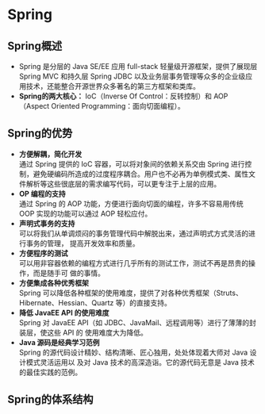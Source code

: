 # Spring
## Spring概述
* Spring 是分层的 Java SE/EE 应用 full-stack 轻量级开源框架，提供了展现层 Spring MVC 和持久层 Spring JDBC 以及业务层事务管理等众多的企业级应用技术，还能整合开源世界众多著名的第三方框架和类库。
* **Spring的两大核心：** IoC（Inverse Of Control：反转控制）和 AOP（Aspect Oriented Programming：面向切面编程）。
## Spring的优势
* **方便解耦，简化开发**  
通过 Spring 提供的 IoC 容器，可以将对象间的依赖关系交由 Spring 进行控制，避免硬编码所造成的过度程序耦合。用户也不必再为单例模式类、属性文件解析等这些很底层的需求编写代码，可以更专注于上层的应用。
* **OP 编程的支持**  
通过 Spring 的 AOP 功能，方便进行面向切面的编程，许多不容易用传统 OOP 实现的功能可以通过 AOP 轻松应付。
* **声明式事务的支持**  
可以将我们从单调烦闷的事务管理代码中解脱出来，通过声明式方式灵活的进行事务的管理，
提高开发效率和质量。
* **方便程序的测试**  
可以用非容器依赖的编程方式进行几乎所有的测试工作，测试不再是昂贵的操作，而是随手可
做的事情。
* **方便集成各种优秀框架**  
Spring 可以降低各种框架的使用难度，提供了对各种优秀框架（Struts、Hibernate、Hessian、Quartz
等）的直接支持。
* **降低 JavaEE API 的使用难度**  
Spring 对 JavaEE API（如 JDBC、JavaMail、远程调用等）进行了薄薄的封装层，使这些 API 的
使用难度大为降低。
* **Java 源码是经典学习范例**  
Spring 的源代码设计精妙、结构清晰、匠心独用，处处体现着大师对 Java 设计模式灵活运用以
及对 Java 技术的高深造诣。它的源代码无意是 Java 技术的最佳实践的范例。
## Spring的体系结构
